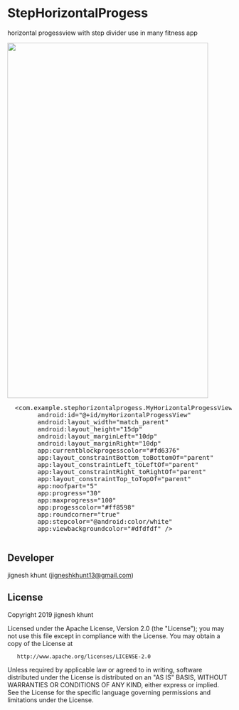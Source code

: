 # StepHorizontalProgess
horizontal progessview with step divider use in many fitness app


<image src=https://user-images.githubusercontent.com/20221469/58424764-c8ee3100-80b5-11e9-9a75-f9720de8da00.gif
 width=451 height=800>
  <pre>
  &lt;com.example.stephorizontalprogess.MyHorizontalProgessView
        android:id="@+id/myHorizontalProgessView"
        android:layout_width="match_parent"
        android:layout_height="15dp"
        android:layout_marginLeft="10dp"
        android:layout_marginRight="10dp"
        app:currentblockprogesscolor="#fd6376"
        app:layout_constraintBottom_toBottomOf="parent"
        app:layout_constraintLeft_toLeftOf="parent"
        app:layout_constraintRight_toRightOf="parent"
        app:layout_constraintTop_toTopOf="parent"
        app:noofpart="5"
        app:progress="30"
        app:maxprogress="100"
        app:progesscolor="#ff8598"
        app:roundcorner="true"
        app:stepcolor="@android:color/white"
        app:viewbackgroundcolor="#dfdfdf" /&gt;
  </pre>
  
##  Developer
  jignesh khunt
  (jigneshkhunt13@gmail.com)
  
##  License

Copyright 2019 jignesh khunt

   Licensed under the Apache License, Version 2.0 (the "License");
   you may not use this file except in compliance with the License.
   You may obtain a copy of the License at

       http://www.apache.org/licenses/LICENSE-2.0

   Unless required by applicable law or agreed to in writing, software
   distributed under the License is distributed on an "AS IS" BASIS,
   WITHOUT WARRANTIES OR CONDITIONS OF ANY KIND, either express or implied.
   See the License for the specific language governing permissions and
   limitations under the License.
